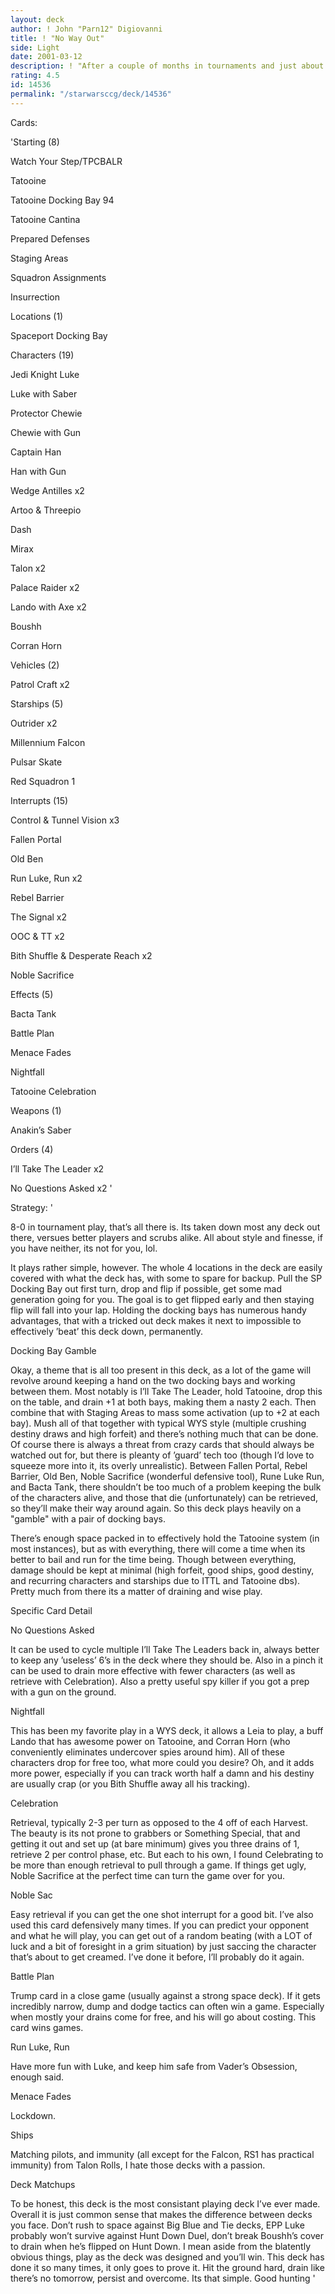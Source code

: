 ```yaml
---
layout: deck
author: ! John "Parn12" Digiovanni
title: ! "No Way Out"
side: Light
date: 2001-03-12
description: ! "After a couple of months in tournaments and just about every deck type under its belt, I believe this is about as good as WYS will get."
rating: 4.5
id: 14536
permalink: "/starwarsccg/deck/14536"
---
```

Cards: 

'Starting (8)

Watch Your Step/TPCBALR

Tatooine

Tatooine Docking Bay 94

Tatooine Cantina

Prepared Defenses

Staging Areas

Squadron Assignments

Insurrection


Locations (1)

Spaceport Docking Bay


Characters (19)

Jedi Knight Luke

Luke with Saber

Protector Chewie

Chewie with Gun

Captain Han

Han with Gun

Wedge Antilles x2

Artoo & Threepio

Dash

Mirax

Talon x2

Palace Raider x2

Lando with Axe x2

Boushh

Corran Horn


Vehicles (2)

Patrol Craft x2


Starships (5)

Outrider x2

Millennium Falcon

Pulsar Skate

Red Squadron 1


Interrupts (15)

Control & Tunnel Vision x3

Fallen Portal

Old Ben

Run Luke, Run x2

Rebel Barrier

The Signal x2

OOC & TT x2

Bith Shuffle & Desperate Reach x2

Noble Sacrifice


Effects (5)

Bacta Tank

Battle Plan

Menace Fades

Nightfall

Tatooine Celebration


Weapons (1)

Anakin’s Saber


Orders (4)

I’ll Take The Leader x2

No Questions Asked x2 '

Strategy: '

8-0 in tournament play, that’s all there is.  Its taken down most any deck out there, versues better players and scrubs alike.  All about style and finesse, if you have neither, its not for you, lol.


It plays rather simple, however.  The whole 4 locations in the deck are easily covered with what the deck has, with some to spare for backup.  Pull the SP Docking Bay out first turn, drop and flip if possible, get some mad generation going for you.  The goal is to get flipped early and then staying flip will fall into your lap.  Holding the docking bays has numerous handy advantages, that with a tricked out deck makes it next to impossible to effectively ’beat’ this deck down, permanently.


Docking Bay Gamble

Okay, a theme that is all too present in this deck, as a lot of the game will revolve around keeping a hand on the two docking bays and working between them.  Most notably is I’ll Take The Leader, hold Tatooine, drop this on the table, and drain +1 at both bays, making them a nasty 2 each.  Then combine that with Staging Areas to mass some activation (up to +2 at each bay).  Mush all of that together with typical WYS style (multiple crushing destiny draws and high forfeit) and there’s nothing much that can be done.  Of course there is always a threat from crazy cards that should always be watched out for, but there is pleanty of ’guard’ tech too (though I’d love to squeeze more into it, its overly unrealistic).  Between Fallen Portal, Rebel Barrier, Old Ben, Noble Sacrifice (wonderful defensive tool), Rune Luke Run, and Bacta Tank, there shouldn’t be too much of a problem keeping the bulk of the characters alive, and those that die (unfortunately) can be retrieved, so they’ll make their way around again.  So this deck plays heavily on a "gamble" with a pair of docking bays.


There’s enough space packed in to effectively hold the Tatooine system (in most instances), but as with everything, there will come a time when its better to bail and run for the time being.  Though between everything, damage should be kept at minimal (high forfeit, good ships, good destiny, and recurring characters and starships due to ITTL and Tatooine dbs).  Pretty much from there its a matter of draining and wise play.


Specific Card Detail

No Questions Asked

It can be used to cycle multiple I’ll Take The Leaders back in, always better to keep any ’useless’ 6’s in the deck where they should be.  Also in a pinch it can be used to drain more effective with fewer characters (as well as retrieve with Celebration).  Also a pretty useful spy killer if you got a prep with a gun on the ground.


Nightfall

This has been my favorite play in a WYS deck, it allows a Leia to play, a buff Lando that has awesome power on Tatooine, and Corran Horn (who conveniently eliminates undercover spies around him).  All of these characters drop for free too, what more could you desire?  Oh, and it adds more power, especially if you can track worth half a damn and his destiny are usually crap (or you Bith Shuffle away all his tracking).


Celebration

Retrieval, typically 2-3 per turn as opposed to the 4 off of each Harvest.  The beauty is its not prone to grabbers or Something Special, that and getting it out and set up (at bare minimum) gives you three drains of 1, retrieve 2 per control phase, etc.  But each to his own, I found Celebrating to be more than enough retrieval to pull through a game.  If things get ugly, Noble Sacrifice at the perfect time can turn the game over for you.


Noble Sac

Easy retrieval if you can get the one shot interrupt for a good bit.  I’ve also used this card defensively many times.  If you can predict your opponent and what he will play, you can get out of a random beating (with a LOT of luck and a bit of foresight in a grim situation) by just saccing the character that’s about to get creamed.  I’ve done it before, I’ll probably do it again.


Battle Plan

Trump card in a close game (usually against a strong space deck).  If it gets incredibly narrow, dump and dodge tactics can often win a game.  Especially when mostly your drains come for free, and his will go about costing.  This card wins games.


Run Luke, Run

Have more fun with Luke, and keep him safe from Vader’s Obsession, enough said.


Menace Fades

Lockdown.


Ships

Matching pilots, and immunity (all except for the Falcon, RS1 has practical immunity) from Talon Rolls, I hate those decks with a passion.


Deck Matchups

To be honest, this deck is the most consistant playing deck I’ve ever made.  Overall it is just common sense that makes the difference between decks you face.  Don’t rush to space against Big Blue and Tie decks, EPP Luke probably won’t survive against Hunt Down Duel, don’t break Boushh’s cover to drain when he’s flipped on Hunt Down.  I mean aside from the blatently obvious things, play as the deck was designed and you’ll win.  This deck has done it so many times, it only goes to prove it.  Hit the ground hard, drain like there’s no tomorrow, persist and overcome.  Its that simple.  Good hunting '
